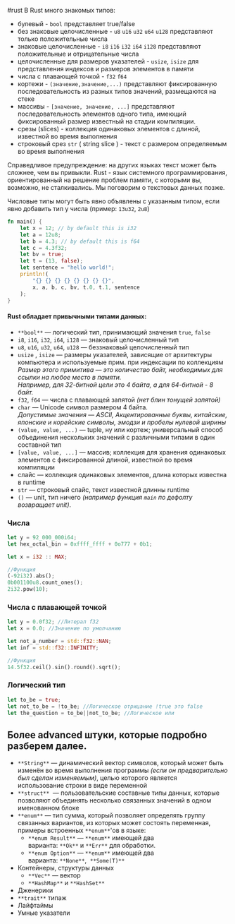 #rust 
В Rust много знакомых типов:

- булевый - `bool` представляет true/false
- без знаковые целочисленные - `u8` `u16` `u32` `u64` `u128` представляют только положительные числа
- знаковые целочисленные - `i8` `i16` `i32` `i64` `i128` представляют положительные и отрицательные числа
- целочисленные для размеров указателей - `usize`, `isize` для представления индексов и размеров элементов в памяти
- числа с плавающей точкой - `f32` `f64`
- кортежи - `(значение,значение,...)` представляют фиксированную последовательность из разных типов значений, размещаются на стеке
- массивы - `[значение, значение, ...]` представляют последовательность элементов одного типа, имеющий фиксированный размер известный на стадии компиляции.
- срезы (slices) - коллекция одинаковых элементов с длиной, известной во время выполнения
- строковый срез `str` ( string slice ) - текст с размером определяемым во время выполнения

Справедливое предупреждение: на других языках текст может быть сложнее, чем вы привыкли. Rust - язык системного программирования, ориентированный на решение проблем памяти, с которыми вы, возможно, не сталкивались. Мы поговорим о текстовых данных позже.

Числовые типы могут быть явно объявлены с указанным типом, если явно добавить тип у числа (пример: `13u32`, `2u8`)

```rust
fn main() {
    let x = 12; // by default this is i32
    let a = 12u8;
    let b = 4.3; // by default this is f64
    let c = 4.3f32;
    let bv = true;
    let t = (13, false);
    let sentence = "hello world!";
    println!(
        "{} {} {} {} {} {} {} {}",
        x, a, b, c, bv, t.0, t.1, sentence
    );
}

```


#### **Rust** обладает привычными типами данных:

- `**bool**` — логический тип, принимающий значения `true`, `false`
- `i8`, `i16`, `i32`, `i64`, `i128` — знаковый целочисленный тип
- `u8`, `u16`, `u32`, `u64`, `u128` — беззнаковый целочисленный тип
- `usize` , `isize` — размеры указателей, зависящие от архитектуры компьютера и используемые прим. при индексации по коллекциям  
    _Размер этого примитива — это количество байт, необходимых для ссылки на любое место в памяти.  
    Например, для 32-битной цели это 4 байта, а для 64-битной - 8 байт._
- `f32`, `f64` — числа с плавающей запятой _(нет блин тонущей запятой)_
- `char` — Unicode символ размером 4 байта.  
    _Допустимые значения_ _—_ _ASCII, Акцентированные буквы, китайские, японские и корейские символы, эмодзи и пробелы нулевой ширины_
- `(value, value, ...)` — tuple, ну или кортеж; универсальный способ объединения нескольких значений с различными типами в один составной тип
- `[value, value, ...]` — массив; коллекция для хранения одинаковых элементов с фиксированной длиной, известной во время компиляции
- слайс — коллекция одинаковых элементов, длина которых известна в runtime
- `str` — строковый слайс, текст известной длинны runtime
- `()` — unit, тип ничего _(например функция `main` по дефолту возвращает unit)_.

### Числа
```rust
let y = 92_000_000i64;
let hex_octal_bin = 0xffff_ffff + 0o777 + 0b1;

let x = i32 :: MAX;

//Функция
(-92i32).abs();
0b001100u8.count_ones();
2i32.pow(10);
```

### Числа с плавающей точкой

```rust
let y = 0.0f32; //Литерал f32
let x = 0.0; //Значение по умолчанию

let not_a_number = std::f32::NAN;
let inf = std::f32::INFINITY;

//Функция
14.5f32.ceil().sin().round().sqrt();
```

### Логический тип
```rust
let to_be = true;
let not_to_be = !to_be; //Логическое отрицание !true это false
let the_question = to_be||not_to_be; //Логическое или 
```


## Более advanced штуки, которые подробно разберем далее.

- `**String**` — динамический вектор символов, который может быть изменён во время выполнения программы _(если он предварительно был сделан изменяемым)_, целью которого является использование строки в виде переменной
- `**struct**`  — пользовательские составные типы данных, которые позволяют объединять несколько связанных значений в одном именованном блоке
- `**enum**` — тип сумма, который позволяет определять группу связанных вариантов, из которых может состоять переменная, примеры встроенных `**enum**`'ов в языке:
    - `**enum Result**` — `**enum**` имеющей два варианта: `**Ok**` и `**Err**` для обработки.
    - `**enum Option**` — `**enum**` имеющей два варианта: `**None**`,  `**Some(T)**`
- Контейнеры, структуры данных
    - `**Vec**` — вектор
    - `**HashMap**` и `**HashSet**`
- Дженерики
- `**trait**` типаж
- Лайфтаймы
- Умные указатели